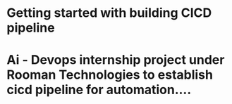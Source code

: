 # Getting started with building CICD pipeline
# Ai - Devops internship project under Rooman Technologies to establish cicd pipeline for automation....

